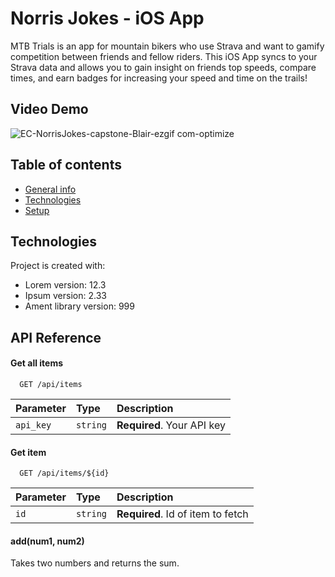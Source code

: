 
# Norris Jokes - iOS App
MTB Trials is an app for mountain bikers who use Strava and want to gamify competition between friends and fellow riders. This iOS App syncs to your Strava data and allows you to gain insight on friends top speeds, 
compare times, and earn badges for increasing your speed and time on the trails! 


## Video Demo
![EC-NorrisJokes-capstone-Blair-ezgif com-optimize](https://github.com/dezdoesit/NorrisApp/assets/117093220/0e9389d6-c4cd-49e1-9afa-6bb7d5e7ec2d)




## Table of contents
* [General info](#general-info)
* [Technologies](#technologies)
* [Setup](#setup)

## Technologies
Project is created with:
* Lorem version: 12.3
* Ipsum version: 2.33
* Ament library version: 999


## API Reference

#### Get all items

```http
  GET /api/items
```

| Parameter | Type     | Description                |
| :-------- | :------- | :------------------------- |
| `api_key` | `string` | **Required**. Your API key |

#### Get item

```http
  GET /api/items/${id}
```

| Parameter | Type     | Description                       |
| :-------- | :------- | :-------------------------------- |
| `id`      | `string` | **Required**. Id of item to fetch |

#### add(num1, num2)

Takes two numbers and returns the sum.

